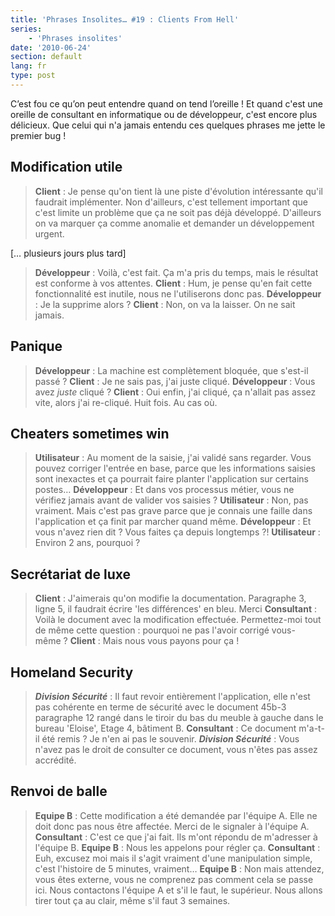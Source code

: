 ```yaml
---
title: 'Phrases Insolites… #19 : Clients From Hell'
series:
    - 'Phrases insolites'
date: '2010-06-24'
section: default
lang: fr
type: post
---
```


C’est fou ce qu’on peut entendre quand on tend l’oreille&nbsp;! Et quand c'est une oreille de consultant en informatique ou de développeur, c'est encore plus délicieux. Que celui qui n'a jamais entendu ces quelques phrases me jette le premier bug&nbsp;!

<!-- more -->

## Modification utile

> **Client** : Je pense qu'on tient là une piste d'évolution intéressante qu'il faudrait implémenter. Non d'ailleurs, c'est tellement important que c'est limite un problème que ça ne soit pas déjà développé. D'ailleurs on va marquer ça comme anomalie et demander un développement urgent.
>
[… plusieurs jours plus tard]
>
> **Développeur** : Voilà, c'est fait. Ça m'a pris du temps, mais le résultat est conforme à vos attentes.
> **Client** : Hum, je pense qu'en fait cette fonctionnalité est inutile, nous ne l'utiliserons donc pas.
> **Développeur** : Je la supprime alors&nbsp;?
> **Client** : Non, on va la laisser. On ne sait jamais.

## Panique

> **Développeur** : La machine est complètement bloquée, que s'est-il passé&nbsp;?
> **Client** : Je ne sais pas, j'ai juste cliqué.
> **Développeur** : Vous avez *juste* cliqué&nbsp;?
> **Client** : Oui enfin, j'ai cliqué, ça n'allait pas assez vite, alors j'ai re-cliqué. Huit fois. Au cas où.

## Cheaters sometimes win

> **Utilisateur** : Au moment de la saisie, j'ai validé sans regarder. Vous pouvez corriger l'entrée en base, parce que les informations saisies sont inexactes et ça pourrait faire planter l'application sur certains postes…
> **Développeur** : Et dans vos processus métier, vous ne vérifiez jamais avant de valider vos saisies&nbsp;?
> **Utilisateur** : Non, pas vraiment. Mais c'est pas grave parce que je connais une faille dans l'application et ça finit par marcher quand même.
> **Développeur** : Et vous n'avez rien dit ? Vous faites ça depuis longtemps&nbsp;?!
> **Utilisateur** : Environ 2 ans, pourquoi&nbsp;?

## Secrétariat de luxe

> **Client** : J'aimerais qu'on modifie la documentation. Paragraphe 3, ligne 5, il faudrait écrire 'les différences' en bleu. Merci
> **Consultant** : Voilà le document avec la modification effectuée. Permettez-moi tout de même cette question&nbsp;: pourquoi ne pas l'avoir corrigé vous-même&nbsp;?
> **Client** : Mais nous vous payons pour ça&nbsp;!

## Homeland Security

> ***Division Sécurité*** : Il faut revoir entièrement l'application, elle n'est pas cohérente en terme de sécurité avec le document 45b-3 paragraphe 12 rangé dans le tiroir du bas du meuble à gauche dans le bureau 'Eloise', Etage 4, bâtiment B.
> **Consultant** : Ce document m'a-t-il été remis&nbsp;? Je n'en ai pas le souvenir.
> ***Division Sécurité*** : Vous n'avez pas le droit de consulter ce document, vous n'êtes pas assez accrédité.

## Renvoi de balle

> **Equipe B** : Cette modification a été demandée par l'équipe A. Elle ne doit donc pas nous être affectée. Merci de le signaler à l'équipe A.
> **Consultant** : C'est ce que j'ai fait. Ils m'ont répondu de m'adresser à l'équipe B.
> **Equipe B** : Nous les appelons pour régler ça.
> **Consultant** : Euh, excusez moi mais il s'agit vraiment d'une manipulation simple, c'est l'histoire de 5 minutes, vraiment…
> **Equipe B** : Non mais attendez, vous êtes externe, vous ne comprenez pas comment cela se passe ici. Nous contactons l'équipe A et s'il le faut, le supérieur. Nous allons tirer tout ça au clair, même s'il faut 3 semaines.
